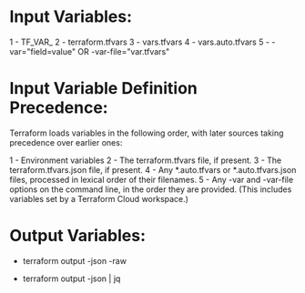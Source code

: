 # Input Variables:

1 - TF_VAR_<FIELD>
2 - terraform.tfvars
3 - vars.tfvars
4 - vars.auto.tfvars
5 - -var="field=value"  OR -var-file="var.tfvars"



# Input Variable Definition Precedence:

Terraform loads variables in the following order, with later sources taking precedence over earlier ones:

1 - Environment variables
2 - The terraform.tfvars file, if present.
3 - The terraform.tfvars.json file, if present.
4 - Any *.auto.tfvars or *.auto.tfvars.json files, processed in lexical order of their filenames.
5 - Any -var and -var-file options on the command line, in the order they are provided. (This includes variables set by a Terraform Cloud workspace.)



# Output Variables:

- terraform output <FIELD> -json -raw

- terraform output -json | jq